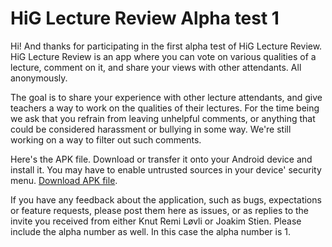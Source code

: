 HiG Lecture Review Alpha test 1
===============================

Hi! And thanks for participating in the first alpha test of HiG Lecture Review. HiG Lecture Review is an app where you can vote on various qualities of a lecture, comment on it, and share your views with other attendants. All anonymously.

The goal is to share your experience with other lecture attendants, and give teachers a way to work on the qualities of their lectures. For the time being we ask that you refrain from leaving unhelpful comments, or anything that could be considered harassment or bullying in some way. We're still working on a way to filter out such comments.

Here's the APK file. Download or transfer it onto your Android device and install it. You may have to enable untrusted sources in your device' security menu. [Download APK file](https://github.com/Chipmunk-Unlimited/Lecture-Feedback/raw/alpha-test/HiG%20Lecture%20Review%20Alpha%20test.apk).

If you have any feedback about the application, such as bugs, expectations or feature requests, please post them here as issues, or as replies to the invite you received from either Knut Remi Løvli or Joakim Stien. Please include the alpha number as well. In this case the alpha number is 1.
